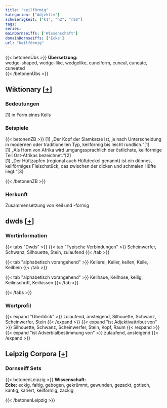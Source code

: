 ```yaml
---
title: "keilförmig"
kategorien: ["Adjektiv"]
schwierigkeit: ["k1", "h2", "r20"]
tags:
series:
mainDornseiffs: ['Wissenschaft']
domainDornseiffs: ['Ecke']
url: "keilförmig"
---
```


{{< betonenÜbs >}}
**Übersetzung:**  
wedge-shaped, wedge-like, wedgelike, cuneiform, cuneal, cuneate, cuneated  
{{< /betonenÜbs >}}

## Wiktionary [[+](https://de.wiktionary.org/wiki/keilförmig)]

### Bedeutungen
[1] in Form eines Keils  

### Beispiele
{{< betonenZB >}}
[1] „Der Kopf der Siamkatze ist, je nach Unterscheidung in modernen oder traditionellen Typ, keilförmig bis leicht rundlich.“[1]  
[1] „Als Horn von Afrika wird umgangssprachlich der östlichste, keilförmige Teil Ost-Afrikas bezeichnet.“[2]  
[1] „Der Hüftzapfen (regional auch Hüftdeckel genannt) ist ein dünnes, keilförmiges Fleischstück, das zwischen der dicken und schmalen Hüfte liegt.“[3]  

{{< /betonenZB >}}
### Herkunft
Zusammensetzung von Keil und -förmig  



## dwds [[+](https://www.dwds.de/wb/keilförmig)]

### Wortinformation
{{< tabs "Dwds" >}}
{{< tab "Typische Verbindungen" >}}
Scheinwerfer, Schwanz, Silhouette, Stein, zulaufend
{{< /tab >}}

{{< tab "alphabetisch vorangehend" >}}
Keilerei, Keiler, keilen, Keile, Keilbein
{{< /tab >}}

{{< tab "alphabetisch vorangehend" >}}
Keilhaue, Keilhose, keilig, Keilinschrift, Keilkissen
{{< /tab >}}

{{< /tabs >}}

### Wortprofil
{{< expand "Überblick" >}} zulaufend, ansteigend, Silhouette, Schwanz, Scheinwerfer, Stein {{< /expand >}}
{{< expand "ist Adjektivattribut von" >}} Silhouette, Schwanz, Scheinwerfer, Stein, Kopf, Raum {{< /expand >}}
{{< expand "ist Adverbialbestimmung von" >}} zulaufend, ansteigend {{< /expand >}}

## Leipzig Corpora [[+](https://corpora.uni-leipzig.de/en/res?word=keilförmig&corpusId=deu_newscrawl-public_2018)]

### Dornseiff Sets
{{< betonenLeipzig >}}
**Wissenschaft:**  
**Ecke:** eckig, faltig, gebogen, gekrümmt, gewunden, gezackt, gotisch, kantig, kariert, keilförmig, zackig  

{{< /betonenLeipzig >}}
